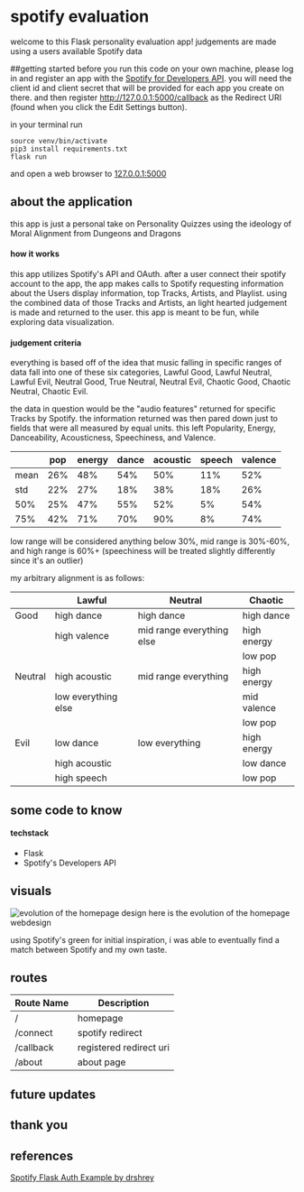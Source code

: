 # spotify evaluation 

welcome to this Flask personality evaluation app! judgements are made using a users available Spotify data 

##getting started
before you run this code on your own machine, please log in and register an app with the
[Spotify for Developers API](https://developer.spotify.com/dashboard/).
you will need the client id and client secret that will be provided for each app you create on there. and then register 
http://127.0.0.1:5000/callback as the Redirect URI (found when you click the Edit Settings button).

in your terminal run 
```shell script
source venv/bin/activate
pip3 install requirements.txt
flask run
``` 
and open a web browser to [127.0.0.1:5000](http://127.0.0.1:5000/)

## about the application
this app is just a personal take on Personality Quizzes using the ideology of Moral Alignment from Dungeons and Dragons

#### how it works
this app utilizes Spotify's API and OAuth. after a user connect their spotify account to the app, the app makes calls to
Spotify requesting information about the Users display information, top Tracks, Artists, and Playlist. using the combined
data of those Tracks and Artists, an light hearted judgement is made and returned to the user. this app is meant to be
fun, while exploring data visualization. 

#### judgement criteria 
everything is based off of the idea that music falling in specific ranges of data fall into one of these six categories,
Lawful Good, Lawful Neutral, Lawful Evil, Neutral Good, True Neutral, Neutral Evil, Chaotic Good, Chaotic Neutral, Chaotic Evil.

the data in question would be the "audio features" returned for specific Tracks by Spotify. the information returned was
then pared down just to fields that were all measured by equal units. this left Popularity, Energy, Danceability, 
Acousticness, Speechiness, and Valence.

|      | pop | energy | dance | acoustic | speech | valence |
|------|-----|--------|-------|----------|--------|---------|
| mean | 26% | 48% | 54% | 50% | 11% | 52% |
| std | 22% | 27% | 18% | 38% | 18% | 26% |
| 50% | 25% | 47% | 55% | 52% | 5% | 54% |
| 75% | 42% | 71% | 70% | 90% | 8% | 74% |

low range will be considered anything below 30%, mid range is 30%-60%, and high range is 60%+ 
(speechiness will be treated slightly differently since it's an outlier)

my arbitrary alignment is as follows:

|      | Lawful | Neutral | Chaotic |
|------|-----|--------|-------
| Good | high dance | high dance  | high dance | 
|  | high valence | mid range everything else  | high energy| 
|  | |  | low pop | 
| Neutral | high acoustic | mid range everything | high energy | 
|  | low everything else | | mid valence | 
|  | |  | low pop | 
| Evil | low dance | low everything | high energy |
| | high acoustic |  | low dance |
| | high speech |  | low pop |



## some code to know

#### techstack
- Flask
- Spotify's Developers API



## visuals

![evolution of the homepage design](https://i.imgur.com/ZbgKAV7.png)
here is the evolution of the homepage webdesign 

using Spotify's green for initial inspiration, i was able to eventually find a match between Spotify and my own taste.


## routes

| Route Name | Description |
|------------|-------------|
| / | homepage |
| /connect | spotify redirect |
| /callback | registered redirect uri |
| /about | about page |


## future updates

## thank you

## references 
[Spotify Flask Auth Example by drshrey](spotify-flask-auth-example)

